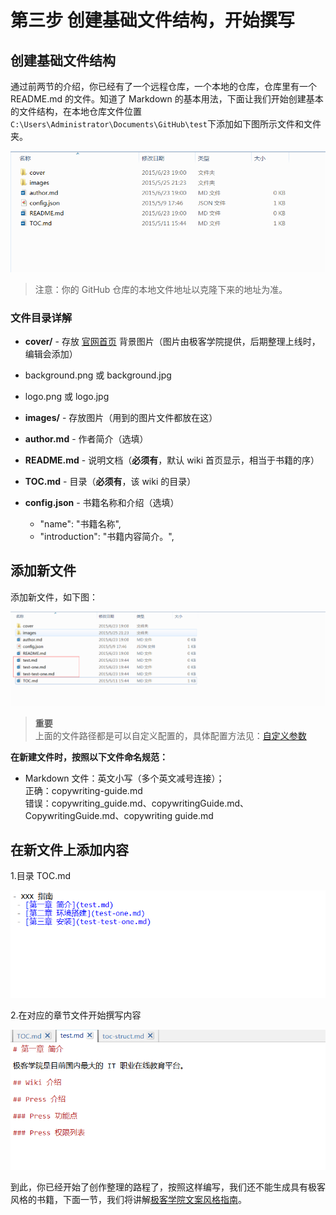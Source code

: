 # 第三步 创建基础文件结构，开始撰写

## 创建基础文件结构

通过前两节的介绍，你已经有了一个远程仓库，一个本地的仓库，仓库里有一个 README.md 的文件。知道了 Markdown 的基本用法，下面让我们开始创建基本的文件结构，在本地仓库文件位置 `C:\Users\Administrator\Documents\GitHub\test`下添加如下图所示文件和文件夹。

![](images/toc.png)

>注意：你的 GitHub 仓库的本地文件地址以克隆下来的地址为准。

### 文件目录详解

- **cover/** - 存放 [官网首页](http://wiki.jikexueyuan.com/) 背景图片（图片由极客学院提供，后期整理上线时，编辑会添加）
 - background.png 或 background.jpg
 - logo.png 或 logo.jpg
 
- **images/** - 存放图片（用到的图片文件都放在这）

- **author.md** - 作者简介（选填）

- **README.md** - 说明文档（**必须有**，默认 wiki 首页显示，相当于书籍的序）

- **TOC.md** - 目录（**必须有**，该 wiki 的目录）

- **config.json** - 书籍名称和介绍（选填）
  - "name": "书籍名称",
  - "introduction": "书籍内容简介。",
  
## 添加新文件

添加新文件，如下图：

![](images/toc1.png)

>**重要**      
上面的文件路径都是可以自定义配置的，具体配置方法见：[自定义参数](config.md)
  
**在新建文件时，按照以下文件命名规范：**

- Markdown 文件：英文小写（多个英文减号连接）；  
正确：copywriting-guide.md  
错误：copywriting_guide.md、copywritingGuide.md、CopywritingGuide.md、copywriting guide.md

## 在新文件上添加内容

1.目录 TOC.md

![](images/toc3.png)

2.在对应的章节文件开始撰写内容

![](images/toc4.png)

到此，你已经开始了创作整理的路程了，按照这样编写，我们还不能生成具有极客风格的书籍，下面一节，我们将讲解[极客学院文案风格指南](copywriting-guide.md)。